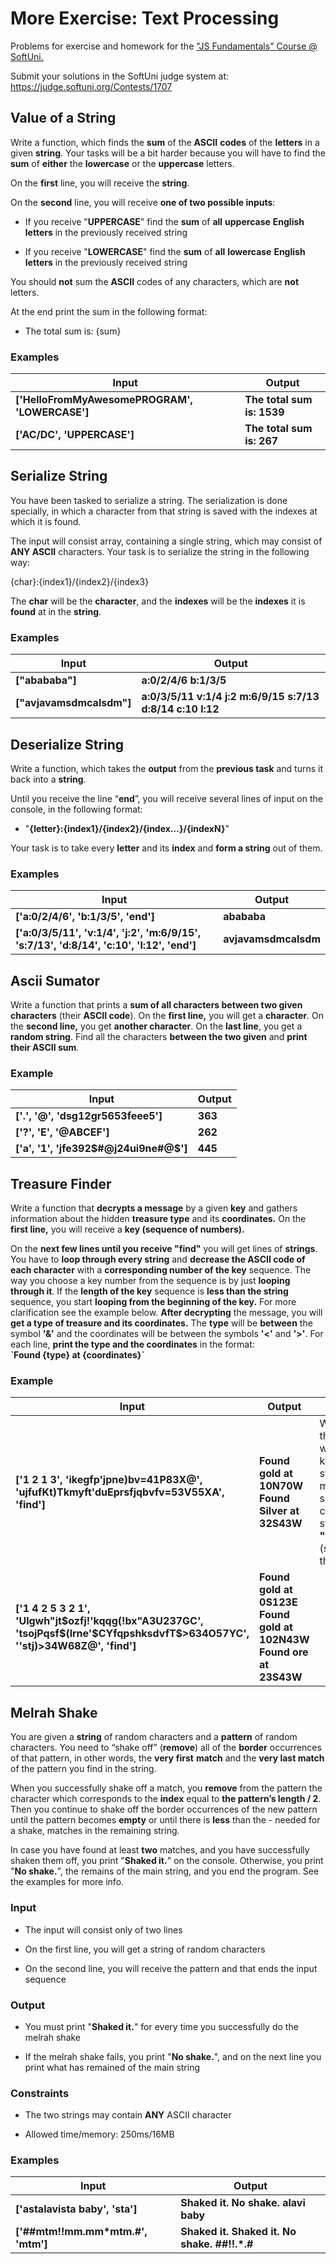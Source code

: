 # More Exercise: Text Processing

Problems for exercise and homework for the ["JS Fundamentals" Course @
SoftUni.](https://softuni.bg/trainings/3449/programming-fundamentals-with-javascript-september-2021)

Submit your solutions in the SoftUni judge system at:
<https://judge.softuni.org/Contests/1707>

## Value of a String

Write a function, which finds the **sum** of the **ASCII** **codes** of the
**letters** in a given **string**. Your tasks will be a bit harder because you
will have to find the **sum** of **either** the **lowercase** or the
**uppercase** letters.

On the **first** line, you will receive the **string**.

On the **second** line, you will receive **one of two possible inputs**:

-   If you receive "**UPPERCASE**" find the **sum** of **all** **uppercase**
    **English** **letters** in the previously received string

-   If you receive "**LOWERCASE**" find the **sum** of **all** **lowercase**
    **English** **letters** in the previously received string

You should **not** sum the **ASCII** codes of any characters, which are **not**
letters.

At the end print the sum in the following format:

-   The total sum is: {sum}

### Examples

| **Input**                                          | **Output**                 |
|----------------------------------------------------|----------------------------|
| **['HelloFromMyAwesomePROGRAM',** **'LOWERCASE']** | **The total sum is: 1539** |
| **['AC/DC',** **'UPPERCASE']**                     | **The total sum is: 267**  |

## Serialize String

You have been tasked to serialize a string. The serialization is done specially,
in which a character from that string is saved with the indexes at which it is
found.

The input will consist array, containing a single string, which may consist of
**ANY ASCII** characters. Your task is to serialize the string in the following
way:

{char}:{index1}/{index2}/{index3}

The **char** will be the **character**, and the **indexes** will be the
**indexes** it is **found** at in the **string**.

### Examples

| **Input**                | **Output**                                                                            |
|--------------------------|---------------------------------------------------------------------------------------|
| **["abababa"]**          | **a:0/2/4/6** **b:1/3/5**                                                             |
| **["avjavamsdmcalsdm"]** | **a:0/3/5/11** **v:1/4** **j:2** **m:6/9/15** **s:7/13** **d:8/14** **c:10** **l:12** |

## Deserialize String

Write a function, which takes the **output** from the **previous task** and
turns it back into a **string**.

Until you receive the line “**end**”, you will receive several lines of input on
the console, in the following format:

-   "**{letter}:{index1}/{index2}/{index…}/{indexN}**"

Your task is to take every **letter** and its **index** and **form a string**
out of them.

### Examples

| **Input**                                                                                                                 | **Output**           |
|---------------------------------------------------------------------------------------------------------------------------|----------------------|
| **['a:0/2/4/6',** **'b:1/3/5',** **'end']**                                                                               | **abababa**          |
| **['a:0/3/5/11',** **'v:1/4',** **'j:2',** **'m:6/9/15',** **'s:7/13',** **'d:8/14',** **'c:10',** **'l:12',** **'end']** | **avjavamsdmcalsdm** |

## Ascii Sumator

Write a function that prints a **sum of all characters between two given
characters** (their **ASCII code**). On the **first line,** you will get a
**character**. On the **second line,** you get **another character**. On the
**last line**, you get a **random string**. Find all the characters **between
the two given** and **print their ASCII sum**.

### Example

| **Input**                                          | **Output** |
|----------------------------------------------------|------------|
| **['.',** **'@',** **'dsg12gr5653feee5']**         | **363**    |
| **['?',** **'E',** **'@ABCEF']**                   | **262**    |
| **['a',** **'1',** **'jfe392\$\#@j24ui9ne\#@\$']** | **445**    |

## Treasure Finder

Write a function that **decrypts a message** by a given **key** and gathers
information about the hidden **treasure type** and its **coordinates.** On the
**first line,** you will receive a **key (sequence of numbers).**

On the **next few lines until you receive "find"** you will get lines of
**strings**. You have to **loop through every string** and **decrease the ASCII
code of each character** with a **corresponding number of the key** sequence.
The way you choose a key number from the sequence is by just **looping through
it**. If the **length of the key** sequence is **less than the string**
sequence, you start **looping from the beginning of the key.** For more
clarification see the example below. **After decrypting** the message, you will
**get a type of treasure and its coordinates.** The **type** will be **between**
the symbol **'&'** and the coordinates will be between the symbols **'\<'** and
**'\>'**. For each line, **print the type and the coordinates** in the format:  
**\`Found {type} at {coordinates}\`**

### Example

| **Input**                                                                                                                                           | **Output**                                                                 | **Comment**                                                                                                                                                                                                                                                                                                                                                                                                                                                                         |
|-----------------------------------------------------------------------------------------------------------------------------------------------------|----------------------------------------------------------------------------|-------------------------------------------------------------------------------------------------------------------------------------------------------------------------------------------------------------------------------------------------------------------------------------------------------------------------------------------------------------------------------------------------------------------------------------------------------------------------------------|
| **['1 2 1 3',** **'ikegfp'jpne)bv=41P83X@',** **'ujfufKt)Tkmyft'duEprsfjqbvfv=53V55XA',** **'find']**                                               | **Found gold at 10N70W** **Found Silver at 32S43W**                        | We start looping through the first string and the key. When we reach the end of the key we start looping from the beginning of the key, but we continue looping through the string. (until the string is over)  The first message is: **"hidden&gold&at\<10N70W\>"** so we print we found gold at the given coordinates  We do the same for the second string  **"thereIs&Silver&atCoordinates\<32S43W\>"**(starting from the beginning of the key and the beginning of the string) |
| **['1 4 2 5 3 2 1',** **'Ulgwh"jt\$ozfj!'kqqg(!bx"A3U237GC',** **'tsojPqsf\$(lrne'\$CYfqpshksdvfT\$\>634O57YC',** **''stj)\>34W68Z@',** **'find']** | **Found gold at 0S123E** **Found gold at 102N43W** **Found ore at 23S43W** |                                                                                                                                                                                                                                                                                                                                                                                                                                                                                     |

## Melrah Shake

You are given a **string** of random characters and a **pattern** of random
characters. You need to “shake off” (**remove**) all of the **border**
occurrences of that pattern, in other words, the **very** **first** **match**
and the **very last match** of the pattern you find in the string.

When you successfully shake off a match, you **remove** from the pattern the
character which corresponds to the **index** equal to **the pattern’s length /
2**. Then you continue to shake off the border occurrences of the new pattern
until the pattern becomes **empty** or until there is **less** than the - needed
for a shake, matches in the remaining string.

In case you have found at least **two** matches, and you have successfully
shaken them off, you print "**Shaked it.**" on the console. Otherwise, you print
"**No shake.**", the remains of the main string, and you end the program. See
the examples for more info.

### Input

-   The input will consist only of two lines

-   On the first line, you will get a string of random characters

-   On the second line, you will receive the pattern and that ends the input
    sequence

### Output

-   You must print "**Shaked it.**" for every time you successfully do the
    melrah shake

-   If the melrah shake fails, you print "**No shake.**", and on the next line
    you print what has remained of the main string

### Constraints

-   The two strings may contain **ANY** ASCII character

-   Allowed time/memory: 250ms/16MB

### Examples

| **Input**                                 | **Output**                                                   |
|-------------------------------------------|--------------------------------------------------------------|
| **['astalavista baby',** **'sta']**       | **Shaked it.** **No shake.** **alavi baby**                  |
| **['\#\#mtm!!mm.mm\*mtm.\#',** **'mtm']** | **Shaked it.** **Shaked it.** **No shake.** **\#\#!!.\*.\#** |
